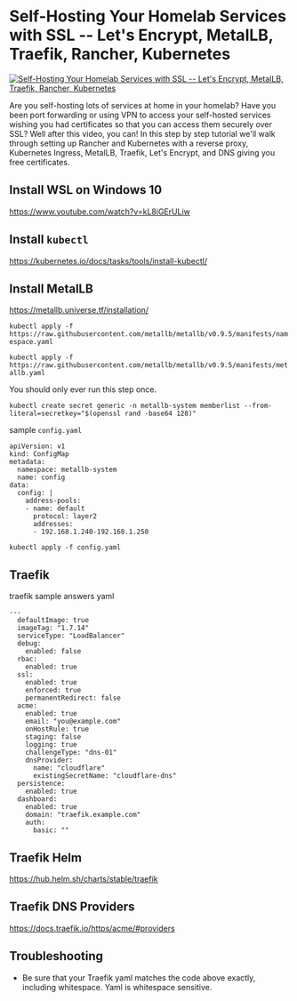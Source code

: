 # Self-Hosting Your Homelab Services with SSL -- Let's Encrypt, MetalLB, Traefik, Rancher, Kubernetes

[![Self-Hosting Your Homelab Services with SSL -- Let's Encrypt, MetalLB, Traefik, Rancher, Kubernetes](https://img.youtube.com/vi/pAM2GBCDGTo/0.jpg)](https://www.youtube.com/watch?v=pAM2GBCDGTo "Self-Hosting Your Homelab Services with SSL -- Let's Encrypt, MetalLB, Traefik, Rancher, Kubernetes")


Are you self-hosting lots of services at home in your homelab?  Have you been port forwarding or using VPN to access your self-hosted services wishing you had certificates so that you can access them securely over SSL?  Well after this video, you can!  In this step by step tutorial we'll walk through setting up Rancher and Kubernetes with a reverse proxy, Kubernetes Ingress, MetalLB, Traefik, Let's Encrypt, and DNS giving you free certificates.   


## Install WSL on Windows 10

https://www.youtube.com/watch?v=kL8iGErULiw


## Install `kubectl`

https://kubernetes.io/docs/tasks/tools/install-kubectl/


## Install MetalLB

https://metallb.universe.tf/installation/

`kubectl apply -f https://raw.githubusercontent.com/metallb/metallb/v0.9.5/manifests/namespace.yaml`

`kubectl apply -f https://raw.githubusercontent.com/metallb/metallb/v0.9.5/manifests/metallb.yaml`

You should only ever run this step once.

`kubectl create secret generic -n metallb-system memberlist --from-literal=secretkey="$(openssl rand -base64 128)"`


sample `config.yaml`

```
apiVersion: v1
kind: ConfigMap
metadata:
  namespace: metallb-system
  name: config
data:
  config: |
    address-pools:
    - name: default
      protocol: layer2
      addresses:
      - 192.168.1.240-192.168.1.250
```

`kubectl apply -f config.yaml`

## Traefik

traefik sample answers yaml


```
---
  defaultImage: true
  imageTag: "1.7.14"
  serviceType: "LoadBalancer"
  debug: 
    enabled: false
  rbac: 
    enabled: true
  ssl: 
    enabled: true
    enforced: true
    permanentRedirect: false
  acme: 
    enabled: true
    email: "you@example.com"
    onHostRule: true
    staging: false
    logging: true
    challengeType: "dns-01"
    dnsProvider:
      name: "cloudflare"
      existingSecretName: "cloudflare-dns"
  persistence: 
    enabled: true
  dashboard: 
    enabled: true
    domain: "traefik.example.com"
    auth: 
      basic: ""
```


## Traefik Helm

https://hub.helm.sh/charts/stable/traefik


## Traefik DNS Providers

https://docs.traefik.io/https/acme/#providers

## Troubleshooting

* Be sure that your Traefik yaml matches the code above exactly, including whitespace.  Yaml is whitespace sensitive.

